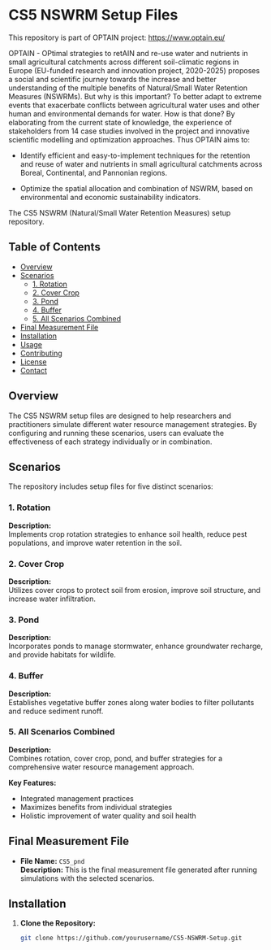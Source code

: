 # CS5 NSWRM Setup Files
This repository is part of OPTAIN project: https://www.optain.eu/

OPTAIN - OPtimal strategies to retAIN and re-use water and nutrients in small agricultural catchments across different soil-climatic regions in Europe (EU-funded research and innovation project, 2020-2025) proposes a social and scientific journey towards the increase and better understanding of the multiple benefits of Natural/Small Water Retention Measures (NSWRMs). But why is this important? To better adapt to extreme events that exacerbate conflicts between agricultural water uses and other human and environmental demands for water. How is that done? By elaborating from the current state of knowledge, the experience of stakeholders from 14 case studies involved in the project and innovative scientific modelling and optimization approaches. Thus OPTAIN aims to:

- Identify efficient and easy-to-implement techniques for the retention and reuse of water and nutrients in small agricultural catchments across Boreal, Continental, and Pannonian regions.

- Optimize the spatial allocation and combination of NSWRM, based on environmental and economic sustainability indicators.

  
The CS5 NSWRM (Natural/Small Water Retention Measures) setup repository. 

## Table of Contents

- [Overview](#overview)
- [Scenarios](#scenarios)
  - [1. Rotation](#1-rotation)
  - [2. Cover Crop](#2-cover-crop)
  - [3. Pond](#3-pond)
  - [4. Buffer](#4-buffer)
  - [5. All Scenarios Combined](#5-all-scenarios-combined)
- [Final Measurement File](#final-measurement-file)
- [Installation](#installation)
- [Usage](#usage)
- [Contributing](#contributing)
- [License](#license)
- [Contact](#contact)

## Overview

The CS5 NSWRM setup files are designed to help researchers and practitioners simulate different water resource management strategies. By configuring and running these scenarios, users can evaluate the effectiveness of each strategy individually or in combination.

## Scenarios

The repository includes setup files for five distinct scenarios:

### 1. Rotation

**Description:**  
Implements crop rotation strategies to enhance soil health, reduce pest populations, and improve water retention in the soil.

### 2. Cover Crop

**Description:**  
Utilizes cover crops to protect soil from erosion, improve soil structure, and increase water infiltration.

### 3. Pond

**Description:**  
Incorporates ponds to manage stormwater, enhance groundwater recharge, and provide habitats for wildlife.


### 4. Buffer

**Description:**  
Establishes vegetative buffer zones along water bodies to filter pollutants and reduce sediment runoff.


### 5. All Scenarios Combined

**Description:**  
Combines rotation, cover crop, pond, and buffer strategies for a comprehensive water resource management approach.

**Key Features:**
- Integrated management practices
- Maximizes benefits from individual strategies
- Holistic improvement of water quality and soil health

## Final Measurement File

- **File Name:** `CS5_pnd`  
  **Description:** This is the final measurement file generated after running simulations with the selected scenarios.
## Installation

1. **Clone the Repository:**
   ```bash
   git clone https://github.com/yourusername/CS5-NSWRM-Setup.git

